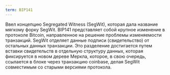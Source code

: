 ```yaml
---
term: BIP141
---
```


Ввел концепцию Segregated Witness (SegWit), которая дала название мягкому форку SegWit. BIP141 представляет собой крупное изменение в протоколе Bitcoin, направленное на решение проблемы изменяемости транзакций. SegWit отделяет данные подписи (свидетельство) от остальных данных транзакции. Это разделение достигается путем вставки свидетельств в отдельную структуру данных, которая фиксируется в новом дереве Меркла, которое, в свою очередь, ссылается в блоке через транзакцию coinbase, делая SegWit совместимым со старыми версиями протокола.